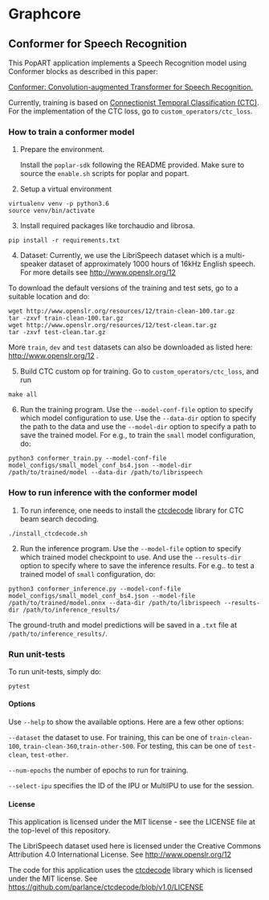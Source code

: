 # Graphcore

## Conformer for Speech Recognition 

This PopART application implements a Speech Recognition model using Conformer blocks as described in this paper:

[Conformer: Convolution-augmented Transformer for Speech Recognition.](https://arxiv.org/abs/2005.08100)

Currently, training is based on [Connectionist Temporal Classification (CTC)](https://www.cs.toronto.edu/~graves/icml_2006.pdf). 
For the implementation of the CTC loss, go to `custom_operators/ctc_loss`.


### How to train a conformer model

1.  Prepare the environment.

    Install the `poplar-sdk` following the README provided. Make sure to source
    the `enable.sh` scripts for poplar and popart.

2.  Setup a virtual environment

```
virtualenv venv -p python3.6
source venv/bin/activate
```

3.  Install required packages like torchaudio and librosa.

```
pip install -r requirements.txt
```

4.  Dataset: Currently, we use the LibriSpeech dataset which is a multi-speaker dataset of approximately 1000 hours of 16kHz English speech. For more details see http://www.openslr.org/12

To download the default versions of the training and test sets, go to a suitable location and do:

```
wget http://www.openslr.org/resources/12/train-clean-100.tar.gz
tar -zxvf train-clean-100.tar.gz
wget http://www.openslr.org/resources/12/test-clean.tar.gz
tar -zxvf test-clean.tar.gz
```

More `train`, `dev` and `test` datasets can also be downloaded as listed here: http://www.openslr.org/12 .


5.  Build CTC custom op for training. Go to `custom_operators/ctc_loss`, and run

```
make all
```

6.  Run the training program. Use the `--model-conf-file` option to specify which model configuration to use.
Use the `--data-dir` option to specify the path to the data and use the `--model-dir` option to specify a path to save the trained model.
For e.g., to train the `small` model configuration, do:
	
```
python3 conformer_train.py --model-conf-file  model_configs/small_model_conf_bs4.json --model-dir /path/to/trained/model --data-dir /path/to/librispeech
```

### How to run inference with the conformer model

1. To run inference, one needs to install the [ctcdecode](https://github.com/parlance/ctcdecode) library for CTC beam search decoding.

```
./install_ctcdecode.sh
```

2. Run the inference program. Use the `--model-file` option to specify which trained model checkpoint to use. And use the `--results-dir` option to specify where to save the inference results. For e.g.. to test a trained model of `small` configuration, do:

```
python3 conformer_inference.py --model-conf-file  model_configs/small_model_conf_bs4.json --model-file /path/to/trained/model.onnx --data-dir /path/to/librispeech --results-dir /path/to/inference_results/
```

The ground-truth and model predictions will be saved in a `.txt` file at `/path/to/inference_results/`.


### Run unit-tests

To run unit-tests, simply do:

```
pytest
```


#### Options


Use `--help` to show the available options. Here are a few other options:

`--dataset` the dataset to use. For training, this can be one of `train-clean-100`, `train-clean-360`,`train-other-500`. For testing, this can be one of `test-clean`, `test-other`.

`--num-epochs` the number of epochs to run for training.

`--select-ipu` specifies the ID of the IPU or MultiIPU to use for the session.


#### License

This application is licensed under the MIT license - see the LICENSE file at the top-level of this repository.

The LibriSpeech  dataset used here is licensed under the Creative Commons Attribution 4.0 International License.
See http://www.openslr.org/12

The code for this application uses the [ctcdecode](https://github.com/parlance/ctcdecode) library which is licensed under the MIT license. 
See https://github.com/parlance/ctcdecode/blob/v1.0/LICENSE

